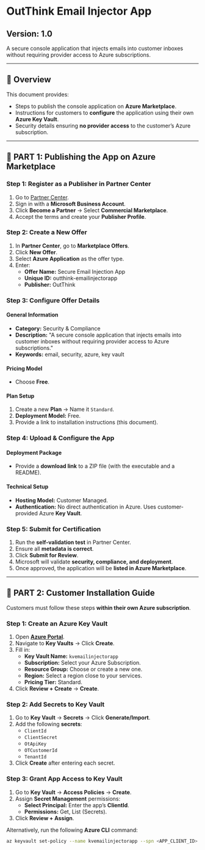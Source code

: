 # OutThink Email Injector App

## Version: 1.0

A secure console application that injects emails into customer inboxes without requiring provider access to Azure subscriptions.

---

## 📌 Overview

This document provides:
- Steps to publish the console application on **Azure Marketplace**.
- Instructions for customers to **configure** the application using their own **Azure Key Vault**.
- Security details ensuring **no provider access** to the customer’s Azure subscription.

---

## 📍 PART 1: Publishing the App on Azure Marketplace

### Step 1: Register as a Publisher in Partner Center
1. Go to [Partner Center](https://partner.microsoft.com).
2. Sign in with a **Microsoft Business Account**.
3. Click **Become a Partner** → Select **Commercial Marketplace**.
4. Accept the terms and create your **Publisher Profile**.

### Step 2: Create a New Offer
1. In **Partner Center**, go to **Marketplace Offers**.
2. Click **New Offer**.
3. Select **Azure Application** as the offer type.
4. Enter:
   - **Offer Name:** Secure Email Injection App
   - **Unique ID:** outthink-emailinjectorapp
   - **Publisher:** OutThink

### Step 3: Configure Offer Details
#### **General Information**
- **Category:** Security & Compliance
- **Description:** "A secure console application that injects emails into customer inboxes without requiring provider access to Azure subscriptions."
- **Keywords:** email, security, azure, key vault

#### **Pricing Model**
- Choose **Free**.

#### **Plan Setup**
1. Create a new **Plan** → Name it `Standard`.
2. **Deployment Model:** Free.
3. Provide a link to installation instructions (this document).

### Step 4: Upload & Configure the App
#### **Deployment Package**
- Provide a **download link** to a ZIP file (with the executable and a README).

#### **Technical Setup**
- **Hosting Model:** Customer Managed.
- **Authentication:** No direct authentication in Azure. Uses customer-provided Azure **Key Vault**.

### Step 5: Submit for Certification
1. Run the **self-validation test** in Partner Center.
2. Ensure all **metadata is correct**.
3. Click **Submit for Review**.
4. Microsoft will validate **security, compliance, and deployment**.
5. Once approved, the application will be **listed in Azure Marketplace**.

---

## 📍 PART 2: Customer Installation Guide

Customers must follow these steps **within their own Azure subscription**.

### Step 1: Create an Azure Key Vault
1. Open **[Azure Portal](https://portal.azure.com)**.
2. Navigate to **Key Vaults** → Click **Create**.
3. Fill in:
   - **Key Vault Name:** `kvemailinjectorapp`
   - **Subscription:** Select your Azure Subscription.
   - **Resource Group:** Choose or create a new one.
   - **Region:** Select a region close to your services.
   - **Pricing Tier:** Standard.
4. Click **Review + Create** → **Create**.

### Step 2: Add Secrets to Key Vault
1. Go to **Key Vault** → **Secrets** → Click **Generate/Import**.
2. Add the following **secrets**:
   - `ClientId`
   - `ClientSecret`
   - `OtApiKey`
   - `OTCustomerId`
   - `TenantId`
3. Click **Create** after entering each secret.

### Step 3: Grant App Access to Key Vault
1. Go to **Key Vault** → **Access Policies** → **Create**.
2. Assign **Secret Management** permissions:
   - **Select Principal:** Enter the app’s **ClientId**.
   - **Permissions:** Get, List (Secrets).
3. Click **Review + Assign**.

Alternatively, run the following **Azure CLI** command:

```sh
az keyvault set-policy --name kvemailinjectorapp --spn <APP_CLIENT_ID> --secret-permissions get list